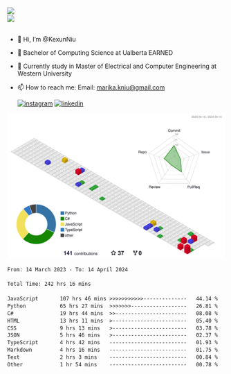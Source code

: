 <a href="https://github.com/anuraghazra/github-readme-stats">
  <img align="center" src="https://github-readme-stats.vercel.app/api?username=KexunNiu&show_icons=true" />
</a>
</br>
<a href="https://github.com/anuraghazra/github-readme-stats">
  <img align="center" src="https://github-readme-stats.vercel.app/api/top-langs/?username=KexunNiu" />
</a>

</br>
</br>

- 👋 Hi, I’m @KexunNiu
- 👀 Bachelor of Computing Science at Ualberta EARNED
- 🌱 Currently study in Master of Electrical and Computer Engineering at Western University
- 📫 How to reach me: Email: marika.kniu@gmail.com
  
  [![instagram](https://github.com/shikhar1020jais1/Git-Social/blob/master/Icons/Instagram1.png (Instagram))][1] [![linkedin](https://github.com/shikhar1020jais1/Git-Social/blob/master/Icons/LinkedIn1.png (LinkedIn))][2]

<!-- To Link your profile to the media buttons -->

[1]: https://www.instagram.com/barryn719_
[2]: https://www.linkedin.com/in/kexun-niu



![](./profile-3d-contrib/profile-gitblock.svg)

<!--START_SECTION:waka-->

```txt
From: 14 March 2023 - To: 14 April 2024

Total Time: 242 hrs 16 mins

JavaScript       107 hrs 46 mins >>>>>>>>>>>--------------   44.14 %
Python           65 hrs 27 mins  >>>>>>>------------------   26.81 %
C#               19 hrs 44 mins  >>-----------------------   08.08 %
HTML             13 hrs 11 mins  >------------------------   05.40 %
CSS              9 hrs 13 mins   >------------------------   03.78 %
JSON             5 hrs 46 mins   >------------------------   02.37 %
TypeScript       4 hrs 42 mins   -------------------------   01.93 %
Markdown         4 hrs 16 mins   -------------------------   01.75 %
Text             2 hrs 3 mins    -------------------------   00.84 %
Other            1 hr 54 mins    -------------------------   00.78 %
```

<!--END_SECTION:waka-->

